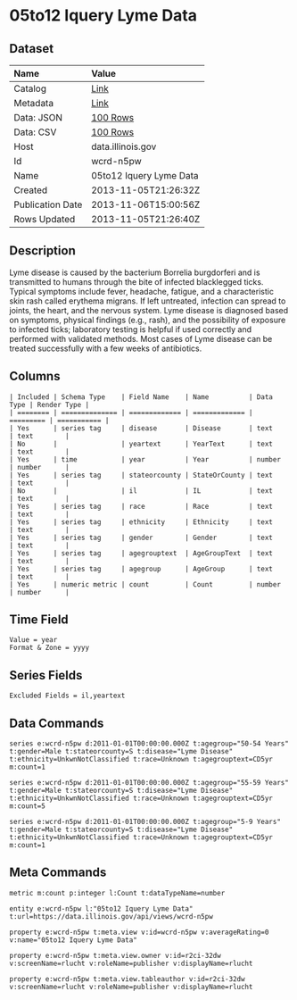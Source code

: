 # 05to12 Iquery Lyme Data

## Dataset

| Name | Value |
| :--- | :---- |
| Catalog | [Link](https://catalog.data.gov/dataset/05to12-iquery-lyme-data-abb1f) |
| Metadata | [Link](https://data.illinois.gov/api/views/wcrd-n5pw) |
| Data: JSON | [100 Rows](https://data.illinois.gov/api/views/wcrd-n5pw/rows.json?max_rows=100) |
| Data: CSV | [100 Rows](https://data.illinois.gov/api/views/wcrd-n5pw/rows.csv?max_rows=100) |
| Host | data.illinois.gov |
| Id | wcrd-n5pw |
| Name | 05to12 Iquery Lyme Data |
| Created | 2013-11-05T21:26:32Z |
| Publication Date | 2013-11-06T15:00:56Z |
| Rows Updated | 2013-11-05T21:26:40Z |

## Description

Lyme disease is caused by the bacterium Borrelia burgdorferi and is transmitted to humans through the bite of infected blacklegged ticks. Typical symptoms include fever, headache, fatigue, and a characteristic skin rash called erythema migrans. If left untreated, infection can spread to joints, the heart, and the nervous system. Lyme disease is diagnosed based on symptoms, physical findings (e.g., rash), and the possibility of exposure to infected ticks; laboratory testing is helpful if used correctly and performed with validated methods. Most cases of Lyme disease can be treated successfully with a few weeks of antibiotics.

## Columns

```ls
| Included | Schema Type    | Field Name    | Name          | Data Type | Render Type |
| ======== | ============== | ============= | ============= | ========= | =========== |
| Yes      | series tag     | disease       | Disease       | text      | text        |
| No       |                | yeartext      | YearText      | text      | text        |
| Yes      | time           | year          | Year          | number    | number      |
| Yes      | series tag     | stateorcounty | StateOrCounty | text      | text        |
| No       |                | il            | IL            | text      | text        |
| Yes      | series tag     | race          | Race          | text      | text        |
| Yes      | series tag     | ethnicity     | Ethnicity     | text      | text        |
| Yes      | series tag     | gender        | Gender        | text      | text        |
| Yes      | series tag     | agegrouptext  | AgeGroupText  | text      | text        |
| Yes      | series tag     | agegroup      | AgeGroup      | text      | text        |
| Yes      | numeric metric | count         | Count         | number    | number      |
```

## Time Field

```ls
Value = year
Format & Zone = yyyy
```

## Series Fields

```ls
Excluded Fields = il,yeartext
```

## Data Commands

```ls
series e:wcrd-n5pw d:2011-01-01T00:00:00.000Z t:agegroup="50-54 Years" t:gender=Male t:stateorcounty=S t:disease="Lyme Disease" t:ethnicity=UnkwnNotClassified t:race=Unknown t:agegrouptext=CD5yr m:count=1

series e:wcrd-n5pw d:2011-01-01T00:00:00.000Z t:agegroup="55-59 Years" t:gender=Male t:stateorcounty=S t:disease="Lyme Disease" t:ethnicity=UnkwnNotClassified t:race=Unknown t:agegrouptext=CD5yr m:count=5

series e:wcrd-n5pw d:2011-01-01T00:00:00.000Z t:agegroup="5-9 Years" t:gender=Male t:stateorcounty=S t:disease="Lyme Disease" t:ethnicity=UnkwnNotClassified t:race=Unknown t:agegrouptext=CD5yr m:count=1
```

## Meta Commands

```ls
metric m:count p:integer l:Count t:dataTypeName=number

entity e:wcrd-n5pw l:"05to12 Iquery Lyme Data" t:url=https://data.illinois.gov/api/views/wcrd-n5pw

property e:wcrd-n5pw t:meta.view v:id=wcrd-n5pw v:averageRating=0 v:name="05to12 Iquery Lyme Data"

property e:wcrd-n5pw t:meta.view.owner v:id=r2ci-32dw v:screenName=rlucht v:roleName=publisher v:displayName=rlucht

property e:wcrd-n5pw t:meta.view.tableauthor v:id=r2ci-32dw v:screenName=rlucht v:roleName=publisher v:displayName=rlucht
```